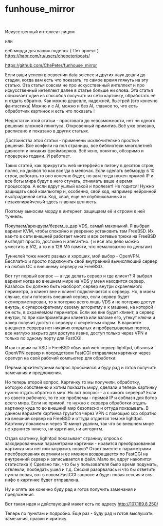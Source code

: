 # funhouse_mirror
<pre> <meta name="google-site-verification" content="SdHmKR77gelQi6NWWNCqsgcJqNDpYq5k1_T_xTen2tw" /> </pre>
Искусственный интеллект лицом

или 

веб морда для ваших поделок ( Пет проект )
https://habr.com/ru/users/chepeter/posts/

https://github.com/ChePeter/funhouse_mirror 

Если ваши успехи в освоении data science и других наук дошли до стадии, когда вам есть что показать, то самое время глянуть на эту статью. Эта статья совсем не про искусственный интеллект и про искусственный интеллект далее в статье больше ни слова. Эта статья описывает один из способов получить из сети картинку, обработать её и отдать обратно. Как можно дешевле, надежней, быстрей (это конечно фантастика) Можно и с AI, можно и без AI, главное то, что есть обработчик картинок и есть что показать !

Недостатки этой статьи - простовата до невозможности, нет ни одного решения сложней плинтуса. Откровенный примитив. Всё уже описано, расписано и показано в других статьях.

Достоинства этой статьи - применены исключительно простые решения. Все конфиги на пол страницы, все библиотеки многолетней давности и никаких фреймворков. Всё ясно, понятно, обозримо и проверено годами. И работает.

Таких статей, как прикрутить web интерфейс к питону в десяток строк, полно, но дьявол то как всегда в мелочах. Если сделать вебморду в 10 строк, работать то оно конечно будет, но вам тогда нужен прямой IP и все боты мира будут в него стучать, отнимать ваше и время процессора. А если вдруг ушлый какой и пролезет! Не годится! Нужно защищать свой компьютер и, особенно, свой код, например нейронной выстраданной сети. Код, свой, еще не опубликованный и незакопирайченый здесь главная ценность.

Поэтому выносим морду в интернет, защищаем её и строим к ней туннель. 

Покупаем/арендуем/берем_в_дар  VDS, самый махонький. Я выбрал вариант KVM, чтобы спокойно и уверенно установить там FreeBSD. Их как-то в сети внешней  работает много и все сетевые трюки на FreeBSD выглядят просто, достойно и элегантно. ( и всё это дело можно уместить в 512, а то и в 128 Мб памяти, что немаловажно по деньгам)

Туннелей тоже много разных и хороших, мой выбор - OpenVPN. Бесплатно и просто подключить свой внутренний вычисляющий сервер на любой ОС к внешнему серверу на FreeBSD.

Вот тут первый вопрос — а где делать сервер и где клиент? Я выбрал вариант когда во внешнем мире на VDS у меня находится сервер. Казалось бы должно быть наоборот, сервер внутри охраняемого периметра, а клиент вне и клиент подключается к серверу. Но, в моем случае, если потерять внешний сервер, если сервер будет скомпрометирован, то я потеряю всего лишь VDS и не потеряю доступ внутрь, к суперсекретному своему алгоритму и к машине, на которой он есть, в охраняемом периметре. Если же вне будет клиент, а сервер внутри, то при компрометации клиента или взломе его, утекут ключи и хакер получит доступ с серверу с секретным кодом. В варианте внешнего сервера нет никаких открытых и пробрасываемых портов, все наглухо закрыто для доступа извне, доступ только через VPN и только по одному порту для FastCGI.

Итак ставим на VSD с FreeBSD обычный web сервер lighttpd, обычный OpenVPN сервер и посредством FastCGI отправляем картинки через openvpn на свой рабочий компьютер для обработки.

Первый архитектурный вопрос прояснился и буду рад и готов получить замечания и предложения.

Но теперь второй вопрос.  Картинку то мы получили, обработку, которую собственно и хотим показать миру, сделали и теперь картинку нужно отдать обратно в мир. Но вот вопрос: - а с какого сервера? Если из своего рабочего, то те же проблемы - прямой IP и соблазн для ботов всего мира. Если не прямой, то нужно с сервера обработки отдать картинку куда то во внешний мир безопасно и оттуда показывать. В данном варианте картинка грузится через VPN с помощью scp обратно на внешний сервер на FreeBSD и оттуда отдается тем же lighttpd. Картинку покажем и через 10 минут удалим, так что во внешнем мире не хранится ничего, ни картинки, ни алгоритм.

Отдав картинку, lighhtpd показывает страницу опроса с закодированными параметрами картинки - нравится преобразованная картинка или нет или загрузить новую? Ответ вместе с параметрами преобразования картинки  и ее именем возвращается по FastCGI на внутренний сервер и записывается в файл. Мало ли, вдруг накопится статистика )) Сделано так, что бы у пользователя было время подумать, отвлекли, пообедать ушел и т.д. Сессия разорвалась и что бы ответить нужна новая, вот в новом FastCGI запросе и будет новая сессия и вся инфо о картинке будет отправлена.

Ну и опять же конечно буду рад и готов получить замечания и предложения.

Вот такая идея и действующий макет есть по адресу http://107.189.8.250/

Теперь по пунктам и подробно. Еще раз - буду рад и готов выслушать замечания, правки и критику.

